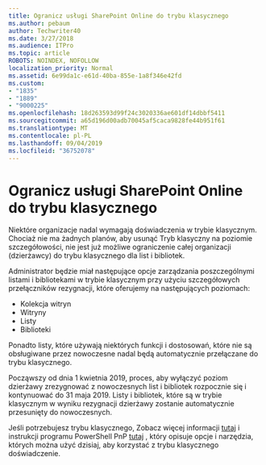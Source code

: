```yaml
---
title: Ogranicz usługi SharePoint Online do trybu klasycznego
ms.author: pebaum
author: Techwriter40
ms.date: 3/27/2018
ms.audience: ITPro
ms.topic: article
ROBOTS: NOINDEX, NOFOLLOW
localization_priority: Normal
ms.assetid: 6e99da1c-e61d-40ba-855e-1a8f346e42fd
ms.custom:
- "1835"
- "1889"
- "9000225"
ms.openlocfilehash: 18d263593d99f24c3020336ae601df14dbbf5411
ms.sourcegitcommit: a65d196d00adb70045af5caca9828fe44b951f61
ms.translationtype: MT
ms.contentlocale: pl-PL
ms.lasthandoff: 09/04/2019
ms.locfileid: "36752078"
---
```

# <a name="restrict-sharepoint-online-to-classic-mode"></a>Ogranicz usługi SharePoint Online do trybu klasycznego

Niektóre organizacje nadal wymagają doświadczenia w trybie klasycznym. Chociaż nie ma żadnych planów, aby usunąć Tryb klasyczny na poziomie szczegółowości, nie jest już możliwe ograniczenie całej organizacji (dzierżawcy) do trybu klasycznego dla list i bibliotek.

Administrator będzie miał następujące opcje zarządzania poszczególnymi listami i bibliotekami w trybie klasycznym przy użyciu szczegółowych przełączników rezygnacji, które oferujemy na następujących poziomach:

- Kolekcja witryn
- Witryny
- Listy
- Biblioteki

Ponadto listy, które używają niektórych funkcji i dostosowań, które nie są obsługiwane przez nowoczesne nadal będą automatycznie przełączane do trybu klasycznego.

Począwszy od dnia 1 kwietnia 2019, proces, aby wyłączyć poziom dzierżawy zrezygnować z nowoczesnych list i bibliotek rozpocznie się i kontynuować do 31 maja 2019.  Listy i bibliotek, które są w trybie klasycznym w wyniku rezygnacji dzierżawy zostanie automatycznie przesunięty do nowoczesnych.

Jeśli potrzebujesz trybu klasycznego, Zobacz więcej informacji [tutaj](https://techcommunity.microsoft.com/t5/Microsoft-SharePoint-Blog/Delivering-SharePoint-modern-experiences/ba-p/315023) i instrukcji programu PowerShell PnP [tutaj](https://docs.microsoft.com/sharepoint/dev/transform/modernize-userinterface-lists-and-libraries-optout) , który opisuje opcje i narzędzia, których można użyć dzisiaj, aby korzystać z trybu klasycznego doświadczenie.
